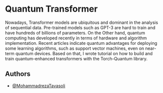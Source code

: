 
# Quantum Transformer

Nowadays, Transformer models are ubiquitous and dominant in the analysis of sequential data. Pre-trained models such as GPT-3 are hard to train and have hundreds of billions of parameters. On the Other hand, quantum computing has developed recently in terms of hardware and algorithm implementation. Recent articles indicate quantum advantages for deploying some learning algorithms, such as support vector machines, even on near-term quantum devices. Based on that, I wrote tutorial on how to build and train quantum-enhanced transformers with the Torch-Quantum library.


## Authors



- [@MohammadrezaTavasoli](https://github.com/MohammadrezaTavasoli)

